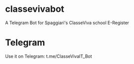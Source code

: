 # classevivabot
A Telegram Bot for Spaggiari's ClasseViva school E-Register

# Telegram
Use it on Telegram: t.me/ClasseVivaIT_Bot

